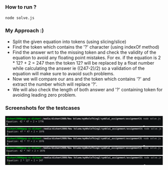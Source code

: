 ### How to run ? 
```
node solve.js
```

### My Approach  :)

- Split the given equation into tokens (using slicing/slice)
- Find the token which contains the '?' character (using indexOf method)
- Find the answer wrt to the missing token and check the validity of the equation to avoid any floating point mistakes. For ex. if the equation is 2 * 12? + 2 = 247 then the token 12? will be replaced by a float number while calculating the answer ie ((247-2)/2) so a validation of the equation will make sure to avaoid such problems.
- Now we will compare our ans and the token which contains '?' and extract the number which will replace '?'.
- We will also check the length of both answer and '?' containing token for avoiding leading zero problem.

### Screenshots for the testcases
![](/screenshots/symbl-1.png)
![](/screenshots/symbl-2.png)
![](/screenshots/symble-3.png)
![](/screenshots/symbl-4.png)
![](/screenshots/symbl-5.png)